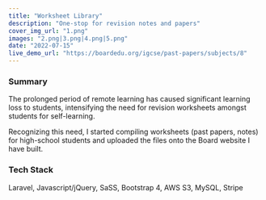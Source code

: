 ```yaml
---
title: "Worksheet Library"
description: "One-stop for revision notes and papers"
cover_img_url: "1.png"
images: "2.png|3.png|4.png|5.png"
date: "2022-07-15"
live_demo_url: "https://boardedu.org/igcse/past-papers/subjects/8"
---
```


### Summary

The prolonged period of remote learning has caused significant learning loss to students, intensifying the need for revision worksheets amongst students for self-learning.

Recognizing this need, I started compiling worksheets (past papers, notes) for high-school students and uploaded the files onto the Board website I have built.

### Tech Stack

Laravel, Javascript/jQuery, SaSS, Bootstrap 4, AWS S3, MySQL, Stripe
